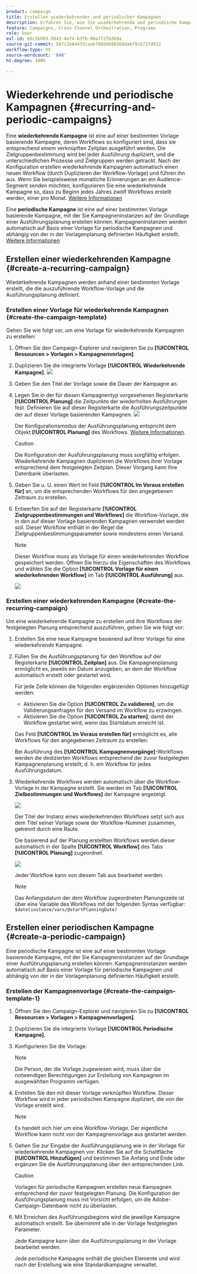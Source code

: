 ```yaml
---
product: campaign
title: Erstellen wiederkehrender und periodischer Kampagnen
description: Erfahren Sie, wie Sie wiederkehrende und periodische Kampagnen erstellen und ausführen
feature: Campaigns, Cross Channel Orchestration, Programs
role: User
exl-id: 68c5b903-5043-4e74-b3f6-90a7f2fb3b9a
source-git-commit: 567c2e84433caab708ddb9026dda6f9cb717d032
workflow-type: ht
source-wordcount: '848'
ht-degree: 100%

---
```


# Wiederkehrende und periodische Kampagnen {#recurring-and-periodic-campaigns}

Eine **wiederkehrende Kampagne** ist eine auf einer bestimmten Vorlage basierende Kampagne, deren Workflows so konfiguriert sind, dass sie entsprechend einem verknüpften Zeitplan ausgeführt werden. Die Zielgruppenbestimmung wird bei jeder Ausführung dupliziert, und die unterschiedlichen Prozesse und Zielgruppen werden getrackt.  Nach der Konfiguration erstellen wiederkehrende Kampagnen automatisch einen neuen Workflow (durch Duplizieren der Workflow-Vorlage) und führen ihn aus. Wenn Sie beispielsweise monatliche Erinnerungen an ein Audience-Segment senden möchten, konfigurieren Sie eine wiederkehrende Kampagne so, dass zu Beginn jedes Jahres zwölf Workflows erstellt werden, einer pro Monat. [Weitere Informationen](#create-a-recurring-campaign)

Eine **periodische Kampagne** ist eine auf einer bestimmten Vorlage basierende Kampagne, mit der Sie Kampagneninstanzen auf der Grundlage einer Ausführungsplanung erstellen können. Kampagneninstanzen werden automatisch auf Basis einer Vorlage für periodische Kampagnen und abhängig von der in der Vorlagenplanung definierten Häufigkeit erstellt. [Weitere Informationen](#create-a-periodic-campaign)

## Erstellen einer wiederkehrenden Kampagne {#create-a-recurring-campaign}

Wiederkehrende Kampagnen werden anhand einer bestimmten Vorlage erstellt, die die auszuführende Workflow-Vorlage und die Ausführungsplanung definiert.

### Erstellen einer Vorlage für wiederkehrende Kampagnen {#create-the-campaign-template}

Gehen Sie wie folgt vor, um eine Vorlage für wiederkehrende Kampagnen zu erstellen:

1. Öffnen Sie den Campaign-Explorer und navigieren Sie zu **[!UICONTROL Ressourcen > Vorlagen > Kampagnenvorlagen]**.
1. Duplizieren Sie die integrierte Vorlage **[!UICONTROL Wiederkehrende Kampagne]**.
   ![](assets/recurring-campaign-duplicate.png)
1. Geben Sie den Titel der Vorlage sowie die Dauer der Kampagne an.
1. Legen Sie in der für diesen Kampagnentyp vorgesehenen Registerkarte **[!UICONTROL Planung]** die Zeitpunkte der wiederholten Ausführungen fest. Definieren Sie auf dieser Registerkarte die Ausführungszeitpunkte der auf dieser Vorlage basierenden Kampagnen.
   ![](assets/recurring-campaign-schedule.png)

   Der Konfigurationsmodus der Ausführungsplanung entspricht dem Objekt **[!UICONTROL Planung]** des Workflows. [Weitere Informationen](../workflow/scheduler.md).

   >[!CAUTION]
   >
   >Die Konfiguration der Ausführungsplanung muss sorgfältig erfolgen. Wiederkehrende Kampagnen duplizieren die Workflows ihrer Vorlage entsprechend dem festgelegten Zeitplan. Dieser Vorgang kann Ihre Datenbank überlasten.

1. Geben Sie u. U. einen Wert im Feld **[!UICONTROL Im Voraus erstellen für]** an, um die entsprechenden Workflows für den angegebenen Zeitraum zu erstellen.
1. Entwerfen Sie auf der Registerkarte **[!UICONTROL Zielgruppenbestimmungen und Workflows]** die Workflow-Vorlage, die in den auf dieser Vorlage basierenden Kampagnen verwendet werden soll. Dieser Workflow enthält in der Regel die Zielgruppenbestimmungsparameter sowie mindestens einen Versand.

   >[!NOTE]
   >
   >Dieser Workflow muss als Vorlage für einen wiederkehrenden Workflow gespeichert werden. Öffnen Sie hierzu die Eigenschaften des Workflows und wählen Sie die Option **[!UICONTROL Vorlage für einen wiederkehrenden Workflow]** im Tab **[!UICONTROL Ausführung]** aus.

   ![](assets/recurring-campaign-wf-properties.png)

### Erstellen einer wiederkehrenden Kampagne {#create-the-recurring-campaign}

Um eine wiederkehrende Kampagne zu erstellen und ihre Workflows der festgelegten Planung entsprechend auszuführen, gehen Sie wie folgt vor:

1. Erstellen Sie eine neue Kampagne basierend auf Ihrer Vorlage für eine wiederkehrende Kampagne.
1. Füllen Sie die Ausführungsplanung für den Workflow auf der Registerkarte **[!UICONTROL Zeitplan]** aus. Die Kampagnenplanung ermöglicht es, jeweils ein Datum anzugeben, an dem der Workflow automatisch erstellt oder gestartet wird.

   Für jede Zeile können die folgenden ergänzenden Optionen hinzugefügt werden:

   * Aktivieren Sie die Option **[!UICONTROL Zu validieren]**, um die Validierungsanfragen für den Versand im Workflow zu erzwingen.
   * Aktivieren Sie die Option **[!UICONTROL Zu starten]**, damit der Workflow gestartet wird, wenn das Startdatum erreicht ist.

   Das Feld **[!UICONTROL Im Voraus erstellen für]** ermöglicht es, alle Workflows für den angegebenen Zeitraum zu erstellen.

   Bei Ausführung des **[!UICONTROL Kampagnenvorgänge]**-Workflows werden die dedizierten Workflows entsprechend der zuvor festgelegten Kampagnenplanung erstellt, d. h. ein Workflow für jedes Ausführungsdatum.

1. Wiederkehrende Workflows werden automatisch über die Workflow-Vorlage in der Kampagne erstellt. Sie werden im Tab **[!UICONTROL Zielbestimmungen und Workflows]** der Kampagne angezeigt.

   ![](assets/recurring-wf-created.png)

   Der Titel der Instanz eines wiederkehrenden Workflows setzt sich aus dem Titel seiner Vorlage sowie der Workflow-Nummer zusammen, getrennt durch eine Raute.

   Die basierend auf der Planung erstellten Workflows werden dieser automatisch in der Spalte **[!UICONTROL Workflow]** des Tabs **[!UICONTROL Planung]** zugeordnet.

   ![](assets/recurring-wf-schedule-executed.png)

   Jeder Workflow kann von diesem Tab aus bearbeitet werden.

   >[!NOTE]
   >
   >Das Anfangsdatum der dem Workflow zugeordneten Planungszeile ist über eine Variable des Workflows mit der folgenden Syntax verfügbar:\
   >`$date(instance/vars/@startPlanningDate)`

## Erstellen einer periodischen Kampagne {#create-a-periodic-campaign}

Eine periodische Kampagne ist eine auf einer bestimmten Vorlage basierende Kampagne, mit der Sie Kampagneninstanzen auf der Grundlage einer Ausführungsplanung erstellen können. Kampagneninstanzen werden automatisch auf Basis einer Vorlage für periodische Kampagnen und abhängig von der in der Vorlagenplanung definierten Häufigkeit erstellt.

### Erstellen der Kampagnenvorlage {#create-the-campaign-template-1}

1. Öffnen Sie den Campaign-Explorer und navigieren Sie zu **[!UICONTROL Ressourcen > Vorlagen > Kampagnenvorlagen]**.
1. Duplizieren Sie die integrierte Vorlage **[!UICONTROL Periodische Kampagne]**.
1. Konfigurieren Sie die Vorlage.

   >[!NOTE]
   >
   >Die Person, der die Vorlage zugewiesen wird, muss über die notwendigen Berechtigungen zur Erstellung von Kampagnen im ausgewählten Programm verfügen.

1. Erstellen Sie den mit dieser Vorlage verknüpften Workflow. Dieser Workflow wird in jeder periodischen Kampagne dupliziert, die von der Vorlage erstellt wird.

   >[!NOTE]
   >
   >Es handelt sich hier um eine Workflow-Vorlage. Der eigentliche Workflow kann nicht von der Kampagnenvorlage aus gestartet werden.

1. Gehen Sie zur Eingabe der Ausführungsplanung wie in der Vorlage für wiederkehrende Kampagnen vor: Klicken Sie auf die Schaltfläche **[!UICONTROL Hinzufügen]** und bestimmen Sie Anfang und Ende oder ergänzen Sie die Ausführungsplanung über den entsprechenden Link.

   >[!CAUTION]
   >
   >Vorlagen für periodische Kampagnen erstellen neue Kampagnen entsprechend der zuvor festgelegten Planung. Die Konfiguration der Ausführungsplanung muss mit Vorsicht erfolgen, um die Adobe-Campaign-Datenbank nicht zu überlasten.

1. Mit Erreichen des Ausführungsbeginns wird die jeweilige Kampagne automatisch erstellt. Sie übernimmt alle in der Vorlage festgelegten Parameter.

   Jede Kampagne kann über die Ausführungsplanung in der Vorlage bearbeitet werden.

   Jede periodische Kampagne enthält die gleichen Elemente und wird nach der Erstellung wie eine Standardkampagne verwaltet.

